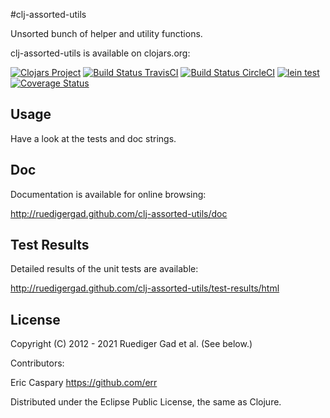 #clj-assorted-utils

Unsorted bunch of helper and utility functions.

clj-assorted-utils is available on clojars.org:

[![Clojars Project](https://img.shields.io/clojars/v/clj-assorted-utils.svg)](https://clojars.org/clj-assorted-utils)
[![Build Status TravisCI](https://travis-ci.org/ruedigergad/clj-assorted-utils.png?branch=master)](https://travis-ci.org/ruedigergad/clj-assorted-utils)
[![Build Status CircleCI](https://circleci.com/gh/ruedigergad/clj-assorted-utils.svg?style=shield&circle-token=:circle-token)](https://circleci.com/gh/ruedigergad/clj-assorted-utils.svg?style=shield&circle-token=:circle-token)
[![lein test](https://github.com/ruedigergad/clj-assorted-utils/actions/workflows/lein_test.yml/badge.svg)](https://github.com/ruedigergad/clj-assorted-utils/actions/workflows/lein_test.yml)
[![Coverage Status](https://img.shields.io/coveralls/ruedigergad/clj-assorted-utils.svg)](https://coveralls.io/r/ruedigergad/clj-assorted-utils?branch=master)

## Usage

Have a look at the tests and doc strings.


## Doc

Documentation is available for online browsing:

http://ruedigergad.github.com/clj-assorted-utils/doc

## Test Results

Detailed results of the unit tests are available:

http://ruedigergad.github.com/clj-assorted-utils/test-results/html

## License

Copyright (C) 2012 - 2021 Ruediger Gad et al. (See below.)

Contributors:

Eric Caspary https://github.com/err

Distributed under the Eclipse Public License, the same as Clojure.

